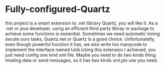 # Fully-configured-Quartz
this project is a smart extension to .net libirary Quartz, you will like it.
As a .net or java developer, using an efficient third party libiray or package to achieve some functions is essiential. Sometimes we need automatic timing excute ours tasks, Quartz.net or Quartz is a good choice. Unfortunatelly, even though powerful function it has, we also write too manycode to implement the interface named IJob.Using this extension I achieved, you just need config one kind xml file. Maybe you need to do two kinds thing: treating data or send messages, so it has two kinds xml,pls use you need.

